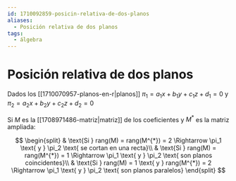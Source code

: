 ```yaml
---
id: 1710092859-posicin-relativa-de-dos-planos
aliases:
  - Posición relativa de dos planos
tags:
  - álgebra
---
```


# Posición relativa de dos planos

Dados los [[1710070957-planos-en-r|planos]] $\pi_1=a_1x+b_1y+c_1z+d_1=0$ y $\pi_2 = a_2x + b_2y + c_2z + d_2 = 0$

Si $M$ es la [[1708971486-matriz|matriz]] de los coeficientes y $M^{*}$ es la matriz ampliada:

$$
\begin{split}
    & \text{Si } rang(M) = rang(M^{*}) = 2 \Rightarrow \pi_1 \text{ y } \pi_2 \text{ se cortan en una recta}\\
    & \text{Si } rang(M) = rang(M^{*}) = 1 \Rightarrow \pi_1 \text{ y } \pi_2 \text{ son planos coincidentes}\\
    & \text{Si } rang(M) = 1 \text{ y } rang(M^{*}) = 2 \Rightarrow \pi_1 \text{ y } \pi_2 \text{ son planos paralelos}
\end{split}
$$
